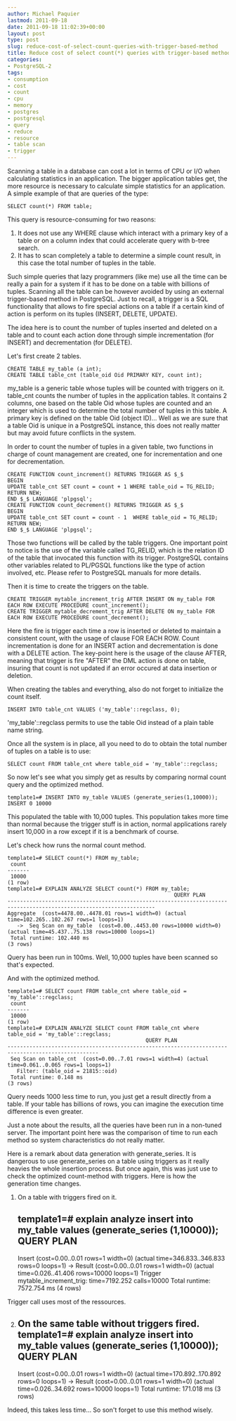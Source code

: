 ```yaml
---
author: Michael Paquier
lastmod: 2011-09-18
date: 2011-09-18 11:02:39+00:00
layout: post
type: post
slug: reduce-cost-of-select-count-queries-with-trigger-based-method
title: Reduce cost of select count(*) queries with trigger-based method
categories:
- PostgreSQL-2
tags:
- consumption
- cost
- count
- cpu
- memory
- postgres
- postgresql
- query
- reduce
- resource
- table scan
- trigger
---
```


Scanning a table in a database can cost a lot in terms of CPU or I/O when calculating statistics in an application. The bigger application tables get, the more resource is necessary to calculate simple statistics for an application.
A simple example of that are queries of the type:

    SELECT count(*) FROM table;

This query is resource-consuming for two reasons:

  1. It does not use any WHERE clause which interact with a primary key of a table or on a column index that could accelerate query with b-tree search.
  2. It has to scan completely a table to determine a simple count result, in this case the total number of tuples in the table.



Such simple queries that lazy programmers (like me) use all the time can be really a pain for a system if it has to be done on a table with billions of tuples. Scanning all the table can be however avoided by using an external trigger-based method in PostgreSQL. Just to recall, a trigger is a SQL functionality that allows to fire special actions on a table if a certain kind of action is perform on its tuples (INSERT, DELETE, UPDATE).

The idea here is to count the number of tuples inserted and deleted on a table and to count each action done through simple incrementation (for INSERT) and decrementation (for DELETE).

Let's first create 2 tables.

    CREATE TABLE my_table (a int);
    CREATE TABLE table_cnt (table_oid Oid PRIMARY KEY, count int);

my\_table is a generic table whose tuples will be counted with triggers on it. table\_cnt counts the number of tuples in the application tables. It contains 2 columns, one based on the table Oid whose tuples are counted and an integer which is used to determine the total number of tuples in this table. A primary key is defined on the table Oid (object ID)... Well as we are sure that a table Oid is unique in a PostgreSQL instance, this does not really matter but may avoid future conflicts in the system.

In order to count the number of tuples in a given table, two functions in charge of count management are created, one for incrementation and one for decrementation.

    CREATE FUNCTION count_increment() RETURNS TRIGGER AS $_$
    BEGIN
    UPDATE table_cnt SET count = count + 1 WHERE table_oid = TG_RELID;
    RETURN NEW;
    END $_$ LANGUAGE 'plpgsql';
    CREATE FUNCTION count_decrement() RETURNS TRIGGER AS $_$
    BEGIN
    UPDATE table_cnt SET count = count - 1  WHERE table_oid = TG_RELID;
    RETURN NEW;
    END $_$ LANGUAGE 'plpgsql';

Those two functions will be called by the table triggers. One important point to notice is the use of the variable called TG\_RELID, which is the relation ID of the table that invocated this function with its trigger. PostgreSQL contains other variables related to PL/PGSQL functions like the type of action involved, etc. Please refer to PostgreSQL manuals for more details.

Then it is time to create the triggers on the table.

    CREATE TRIGGER mytable_increment_trig AFTER INSERT ON my_table FOR EACH ROW EXECUTE PROCEDURE count_increment();
    CREATE TRIGGER mytable_decrement_trig AFTER DELETE ON my_table FOR EACH ROW EXECUTE PROCEDURE count_decrement();

Here the fire is trigger each time a row is inserted or deleted to maintain a consistent count, with the usage of clause FOR EACH ROW. Count incrementation is done for an INSERT action and decrementation is done with a DELETE action. The key-point here is the usage of the clause AFTER, meaning that trigger is fire "AFTER" the DML action is done on table, insuring that count is not updated if an error occured at data insertion or deletion.

When creating the tables and everything, also do not forget to initialize the count itself.

    INSERT INTO table_cnt VALUES ('my_table'::regclass, 0);

'my\_table'::regclass permits to use the table Oid instead of a plain table name string.

Once all the system is in place, all you need to do to obtain the total number of tuples on a table is to use:

    SELECT count FROM table_cnt where table_oid = 'my_table'::regclass;

So now let's see what you simply get as results by comparing normal count query and the optimized method.

    template1=# INSERT INTO my_table VALUES (generate_series(1,10000));
    INSERT 0 10000

This populated the table with 10,000 tuples. This population takes more time than normal because the trigger stuff is in action, normal applications rarely insert 10,000 in a row except if it is a benchmark of course.

Let's check how runs the normal count method.

    template1=# SELECT count(*) FROM my_table;
     count 
    -------
     10000
    (1 row)
    template1=# EXPLAIN ANALYZE SELECT count(*) FROM my_table;
                                                         QUERY PLAN                                                      
    ---------------------------------------------------------------------------------------------------------------------
    Aggregate  (cost=4478.00..4478.01 rows=1 width=0) (actual time=102.265..102.267 rows=1 loops=1)
       ->  Seq Scan on my_table  (cost=0.00..4453.00 rows=10000 width=0) (actual time=45.437..75.138 rows=10000 loops=1)
     Total runtime: 102.440 ms
    (3 rows)

Query has been run in 100ms. Well, 10,000 tuples have been scanned so that's expected.

And with the optimized method.

    template1=# SELECT count FROM table_cnt where table_oid = 'my_table'::regclass;
     count 
    -------
     10000
    (1 row)
    template1=# EXPLAIN ANALYZE SELECT count FROM table_cnt where table_oid = 'my_table'::regclass;
                                                QUERY PLAN                                             
    ---------------------------------------------------------------------------------------------------
     Seq Scan on table_cnt  (cost=0.00..7.01 rows=1 width=4) (actual time=0.061..0.065 rows=1 loops=1)
       Filter: (table_oid = 21815::oid)
     Total runtime: 0.148 ms
    (3 rows)

Query needs 1000 less time to run, you just get a result directly from a table. If your table has billions of rows, you can imagine the execution time difference is even greater.

Just a note about the results, all the queries have been run in a non-tuned server. The important point here was the comparison of time to run each method so system characteristics do not really matter.

Here is a remark about data generation with generate\_series. It is dangerous to use generate\_series on a table using triggers as it really heavies the whole insertion process. But once again, this was just use to check the optimized count-method with triggers.
Here is how the generation time changes.
1) On a table with triggers fired on it.

    template1=# explain analyze insert into my_table values (generate_series (1,10000));
                                              QUERY PLAN                                           
    -----------------------------------------------------------------------------------------------
     Insert  (cost=0.00..0.01 rows=1 width=0) (actual time=346.833..346.833 rows=0 loops=1)
       ->  Result  (cost=0.00..0.01 rows=1 width=0) (actual time=0.026..41.406 rows=10000 loops=1)
     Trigger mytable_increment_trig: time=7192.252 calls=10000
     Total runtime: 7572.754 ms
    (4 rows)

Trigger call uses most of the ressources.

2) On the same table without triggers fired.
    template1=# explain analyze insert into my_table values (generate_series (1,10000));
                                              QUERY PLAN                                           
    -----------------------------------------------------------------------------------------------
     Insert  (cost=0.00..0.01 rows=1 width=0) (actual time=170.892..170.892 rows=0 loops=1)
       ->  Result  (cost=0.00..0.01 rows=1 width=0) (actual time=0.026..34.692 rows=10000 loops=1)
     Total runtime: 171.018 ms
    (3 rows)

Indeed, this takes less time... So son't forget to use this method wisely.
